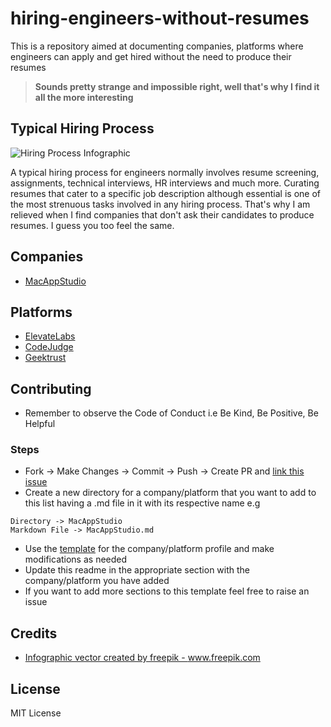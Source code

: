 # hiring-engineers-without-resumes
This is a repository aimed at documenting companies, platforms where engineers can apply and get hired without the need to produce their resumes

> **Sounds pretty strange and impossible right, well that's why I find it all the more interesting**

## Typical Hiring Process

<img src="https://image.freepik.com/free-vector/hiring-process-infographic_23-2148621468.jpg" alt="Hiring Process Infographic" />

A typical hiring process for engineers normally involves resume screening, assignments, technical interviews, HR interviews and much more. Curating resumes that cater to a specific job description although essential is one of the most strenuous tasks involved in any hiring process. That's why I am relieved when I find companies that don't ask their candidates to produce resumes. I guess you too feel the same.

## Companies

- [MacAppStudio](https://github.com/premkiran7/hiring-engineers-without-resumes/blob/main/MacAppStudio/MacAppStudio.md)

## Platforms

- [ElevateLabs](https://github.com/premkiran7/hiring-engineers-without-resumes/blob/main/ElevateLabs/ElevateLabs.md)
- [CodeJudge](https://github.com/premkiran7/hiring-engineers-without-resumes/blob/main/CodeJudge/CodeJudge.md)
- [Geektrust](https://github.com/premkiran7/hiring-engineers-without-resumes/blob/main/Geektrust/Geektrust.md)

## Contributing

- Remember to observe the Code of Conduct i.e Be Kind, Be Positive, Be Helpful

### Steps

- Fork -> Make Changes -> Commit -> Push -> Create PR and [link this issue](https://github.com/premkiran7/companies-that-hire-without-resumes/issues/1)
- Create a new directory for a company/platform that you want to add to this list having a .md file in it with its respective name e.g 
```
Directory -> MacAppStudio
Markdown File -> MacAppStudio.md
```
- Use the [template](https://github.com/premkiran7/hiring-engineers-without-resumes/blob/main/MacAppStudio/MacAppStudio.md) for the company/platform profile and make modifications as needed
- Update this readme in the appropriate section with the company/platform you have added
- If you want to add more sections to this template feel free to raise an issue

## Credits

- <a href="https://www.freepik.com/vectors/infographic">Infographic vector created by freepik - www.freepik.com</a>

## License

MIT License
